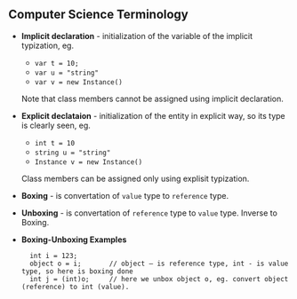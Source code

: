 ## Computer Science Terminology

- **Implicit declaration** - initialization of the variable of the implicit typization, eg. 
  - `var t = 10;` 
  - `var u = "string"`
  - `var v = new Instance()`
  
  Note that class members cannot be assigned using implicit declaration.
  
- **Explicit declataion** - initialization of the entity in explicit way, so its type is clearly seen, eg.
  - `int t = 10`
  - `string u = "string"`
  - `Instance v = new Instance()`
  
  Class members can be assigned only using explisit typization.

- **Boxing** - is convertation of `value` type to `reference` type.

- **Unboxing** - is convertation of `reference` type to `value` type. Inverse to Boxing.

- **Boxing-Unboxing Examples**
	
		int i = 123;
		object o = i;		// object – is reference type, int - is value type, so here is boxing done
		int j = (int)o;		// here we unbox object o, eg. convert object (reference) to int (value).
